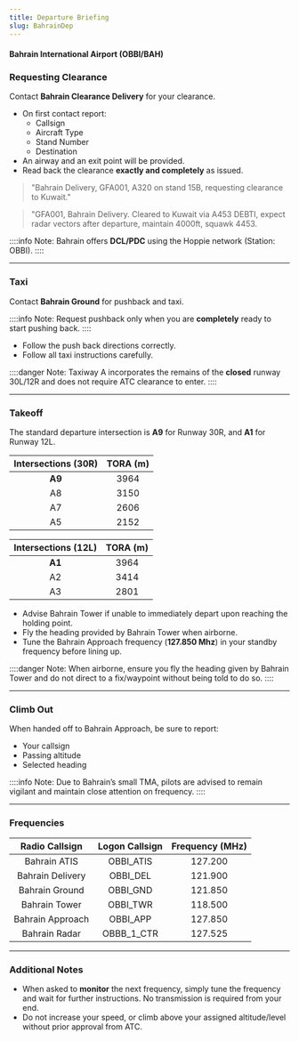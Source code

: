 ```yaml
---
title: Departure Briefing
slug: BahrainDep
---
```

#### Bahrain International Airport (OBBI/BAH)

### Requesting Clearance

Contact **Bahrain Clearance Delivery** for your clearance.

- On first contact report:
    - Callsign
    - Aircraft Type
    - Stand Number
    - Destination
- An airway and an exit point will be provided.
- Read back the clearance **exactly and completely** as issued.

> "Bahrain Delivery, GFA001, A320 on stand 15B, requesting clearance to Kuwait."

> "GFA001, Bahrain Delivery. Cleared to Kuwait via A453 DEBTI, expect radar vectors after departure, maintain 4000ft, squawk 4453.

::::info Note:
Bahrain offers **DCL/PDC** using the Hoppie network (Station: OBBI).
::::

---

### Taxi

Contact **Bahrain Ground** for pushback and taxi.

::::info Note:
Request pushback only when you are **completely** ready to start pushing back.
::::

- Follow the push back directions correctly.
- Follow all taxi instructions carefully.

::::danger Note:
Taxiway A incorporates the remains of the **closed** runway 30L/12R and does not require ATC clearance to enter.
::::

---

### Takeoff

The standard departure intersection is **A9** for Runway 30R, and **A1** for Runway 12L.

|     **Intersections (30R)**     |   **TORA** (m)  |
|:---------------------------:|:---------------------:|
|       **A9**          |       3964       |
|      A8        |       3150        |
|      A7        |       2606        |
|      A5        |       2152        |

|     **Intersections (12L)**     |   **TORA** (m)  |
|:---------------------------:|:---------------------:|
|       **A1**          |       3964       |
|      A2        |       3414        |
|      A3        |       2801        |

- Advise Bahrain Tower if unable to immediately depart upon reaching the holding point.
- Fly the heading provided by Bahrain Tower when airborne.
- Tune the Bahrain Approach frequency (**127.850 Mhz**) in your standby frequency before lining up.

::::danger Note:
When airborne, ensure you fly the heading given by Bahrain Tower and do not direct to a fix/waypoint without being told to do so.
::::

---

### Climb Out

When handed off to Bahrain Approach, be sure to report:
- Your callsign
- Passing altitude
- Selected heading

::::info Note:
Due to Bahrain’s small TMA, pilots are advised to remain vigilant and maintain close attention on frequency.
::::

---

### Frequencies

|     **Radio Callsign**     |   **Logon Callsign**  | **Frequency (MHz)** |
|:---------------------------:|:---------------------:|:-------------------:|
|       Bahrain ATIS          |       OBBI_ATIS       |       127.200       |
|      Bahrain Delivery        |       OBBI_DEL        |       121.900       |
|       Bahrain Ground         |       OBBI_GND        |       121.850       |
|       Bahrain Tower          |       OBBI_TWR        |       118.500       |
|      Bahrain Approach        |       OBBI_APP        |       127.850       |
|       Bahrain Radar          |       OBBB_1_CTR        |       127.525       |

---
### Additional Notes

- When asked to **monitor** the next frequency, simply tune the frequency and wait for further instructions. No transmission is required from your end.
- Do not increase your speed, or climb above your assigned altitude/level without prior approval from ATC.
